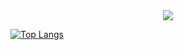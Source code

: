 <div align= "center">
    <img src="https://capsule-render.vercel.app/api?type=waving&color=0:d400f0,100:d60000&height=120&text=Welcome!&animation=&fontColor=ffffff&fontSize=40" />
</div>
    
[![Top Langs](https://github-readme-stats.vercel.app/api/top-langs/?username=moodTRBL&layout=compact)](https://github.com/anuraghazra/github-readme-stats)
